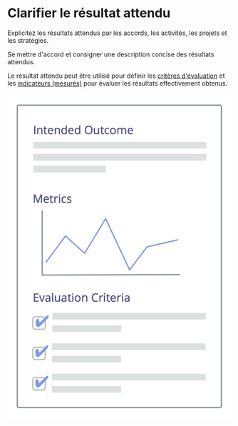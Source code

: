# Clarifier le résultat attendu

<summary>
Explicitez les résultats attendus par les accords, les activités, les projets et les stratégies.
</summary>

Se mettre d'accord et consigner une description concise des résultats attendus.

Le résultat attendu peut être utilisé pour définir les [critères d'évaluation](section:evaluation-criteria) et les [indicateurs (mesurés)](glossary:metric) pour évaluer les résultats effectivement obtenus.

![Résultats attendus et critères d'évaluation](img/templates/outcome-and-criteria.png)